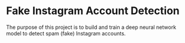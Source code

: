 # Fake Instagram Account Detection

The purpose of this project is to build and train a deep neural network model to detect spam (fake) Instagram accounts.
